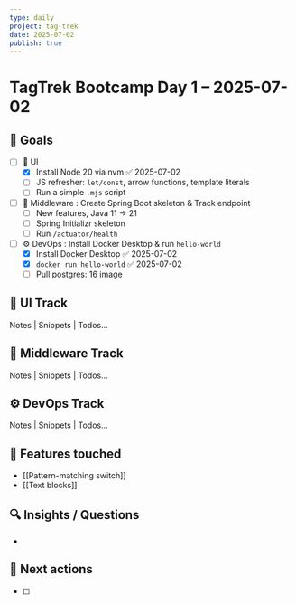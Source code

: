 ```yaml
---
type: daily
project: tag-trek
date: 2025-07-02
publish: true
---
```

# TagTrek Bootcamp Day 1 – 2025-07-02

## 🎯 Goals
- [ ] 🐣 UI
    - [x] Install Node 20 via nvm ✅ 2025-07-02
    - [ ] JS refresher: `let/const`, arrow functions, template literals
    - [ ] Run a simple `.mjs` script
- [ ] 🌳 Middleware : Create Spring Boot skeleton & Track endpoint
    - [ ] New features, Java 11 → 21
    - [ ] Spring Initializr skeleton
    - [ ] Run `/actuator/health`
- [ ] ⚙️ DevOps  : Install Docker Desktop & run `hello-world`
    - [x] Install Docker Desktop ✅ 2025-07-02
    - [x] `docker run hello-world` ✅ 2025-07-02
    - [ ] Pull postgres: 16 image

## 🐣 UI Track
Notes | Snippets | Todos…

## 🌳 Middleware Track
Notes | Snippets | Todos…

## ⚙️ DevOps Track
Notes | Snippets | Todos…

## 🧩 Features touched
- [[Pattern-matching switch]]
- [[Text blocks]]

## 🔍 Insights / Questions
- 

## 🚀 Next actions
- [ ]